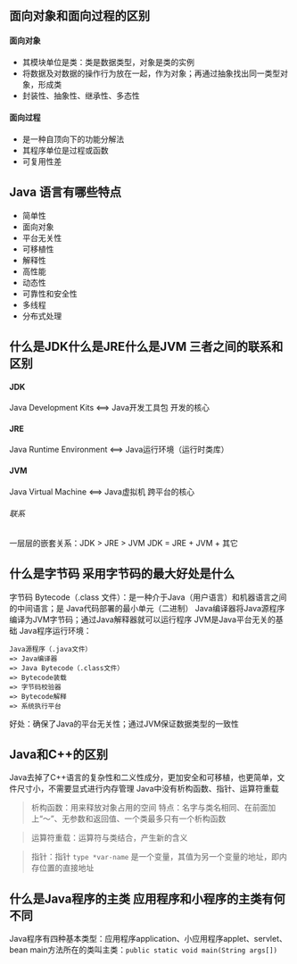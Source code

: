 ## 面向对象和面向过程的区别
#### 面向对象
* 其模块单位是类：类是数据类型，对象是类的实例
* 将数据及对数据的操作行为放在一起，作为对象；再通过抽象找出同一类型对象，形成类
* 封装性、抽象性、继承性、多态性

#### 面向过程
* 是一种自顶向下的功能分解法
* 其程序单位是过程或函数
* 可复用性差

## Java 语言有哪些特点
* 简单性
* 面向对象
* 平台无关性
* 可移植性
* 解释性
* 高性能
* 动态性
* 可靠性和安全性
* 多线程
* 分布式处理

## 什么是JDK什么是JRE什么是JVM 三者之间的联系和区别
#### JDK
Java Development Kits <==> Java开发工具包
开发的核心
#### JRE
Java Runtime Environment <==> Java运行环境（运行时类库）
#### JVM
Java Virtual Machine <==> Java虚拟机
跨平台的核心
###### 联系
一层层的嵌套关系：JDK > JRE > JVM
JDK = JRE + JVM + 其它

## 什么是字节码 采用字节码的最大好处是什么
字节码 Bytecode（.class 文件）：是一种介于Java（用户语言）和机器语言之间的中间语言；是 Java代码部署的最小单元（二进制）
Java编译器将Java源程序编译为JVM字节码；通过Java解释器就可以运行程序
JVM是Java平台无关的基础
Java程序运行环境：
```
Java源程序（.java文件）
=> Java编译器 
=> Java Bytecode（.class文件）
=> Bytecode装载 
=> 字节码校验器 
=> Bytecode解释 
=> 系统执行平台
```
好处：确保了Java的平台无关性；通过JVM保证数据类型的一致性

## Java和C++的区别
Java去掉了C++语言的复杂性和二义性成分，更加安全和可移植，也更简单，文件尺寸小，不需要显式进行内存管理
Java中没有析构函数、指针、运算符重载
> 析构函数：用来释放对象占用的空间
> 特点：名字与类名相同、在前面加上“～”、无参数和返回值、一个类最多只有一个析构函数

> 运算符重载：运算符与类结合，产生新的含义

> 指针：指针 `type *var-name` 是一个变量，其值为另一个变量的地址，即内存位置的直接地址

## 什么是Java程序的主类 应用程序和小程序的主类有何不同
Java程序有四种基本类型：应用程序application、小应用程序applet、servlet、bean
main方法所在的类叫主类：`public static void main(String args[])`











